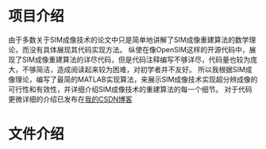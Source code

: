 # 项目介绍
由于多数关于SIM成像技术的论文中只是简单地讲解了SIM成像重建算法的数学理论，而没有具体展现其代码实现方法。
纵使在像OpenSIM这样的开源代码中，展现了SIM成像重建算法的详尽代码，但是代码注释编写不够详尽，代码量也较为庞大，不够简洁，造成阅读起来较为困难，对初学者并不友好。
所以我根据SIM成像理论，编写了最简的MATLAB实现算法，来展示SIM成像技术实现超分辨成像的可行性和有效性，并详细介绍SIM成像技术的重建算法的每一个细节。
对于代码更微详细的介绍已发布在[我的CSDN博客](https://mp.csdn.net/mp_blog/creation/editor/143401249)
# 文件介绍
